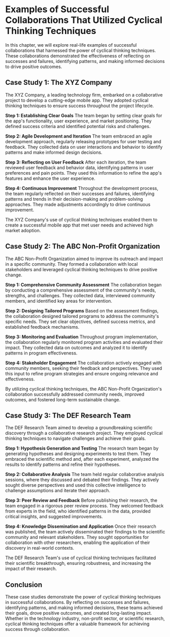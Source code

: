 Examples of Successful Collaborations That Utilized Cyclical Thinking Techniques
===========================================================================================

In this chapter, we will explore real-life examples of successful collaborations that harnessed the power of cyclical thinking techniques. These collaborations demonstrated the effectiveness of reflecting on successes and failures, identifying patterns, and making informed decisions to drive positive outcomes.

Case Study 1: The XYZ Company
-----------------------------

The XYZ Company, a leading technology firm, embarked on a collaborative project to develop a cutting-edge mobile app. They adopted cyclical thinking techniques to ensure success throughout the project lifecycle.

**Step 1: Establishing Clear Goals** The team began by setting clear goals for the app's functionality, user experience, and market positioning. They defined success criteria and identified potential risks and challenges.

**Step 2: Agile Development and Iteration** The team embraced an agile development approach, regularly releasing prototypes for user testing and feedback. They collected data on user interactions and behavior to identify patterns and make informed design decisions.

**Step 3: Reflecting on User Feedback** After each iteration, the team reviewed user feedback and behavior data, identifying patterns in user preferences and pain points. They used this information to refine the app's features and enhance the user experience.

**Step 4: Continuous Improvement** Throughout the development process, the team regularly reflected on their successes and failures, identifying patterns and trends in their decision-making and problem-solving approaches. They made adjustments accordingly to drive continuous improvement.

The XYZ Company's use of cyclical thinking techniques enabled them to create a successful mobile app that met user needs and achieved high market adoption.

Case Study 2: The ABC Non-Profit Organization
---------------------------------------------

The ABC Non-Profit Organization aimed to improve its outreach and impact in a specific community. They formed a collaboration with local stakeholders and leveraged cyclical thinking techniques to drive positive change.

**Step 1: Comprehensive Community Assessment** The collaboration began by conducting a comprehensive assessment of the community's needs, strengths, and challenges. They collected data, interviewed community members, and identified key areas for intervention.

**Step 2: Designing Tailored Programs** Based on the assessment findings, the collaboration designed tailored programs to address the community's specific needs. They set clear objectives, defined success metrics, and established feedback mechanisms.

**Step 3: Monitoring and Evaluation** Throughout program implementation, the collaboration regularly monitored program activities and evaluated their impact. They collected data on outcomes and analyzed it to identify patterns in program effectiveness.

**Step 4: Stakeholder Engagement** The collaboration actively engaged with community members, seeking their feedback and perspectives. They used this input to refine program strategies and ensure ongoing relevance and effectiveness.

By utilizing cyclical thinking techniques, the ABC Non-Profit Organization's collaboration successfully addressed community needs, improved outcomes, and fostered long-term sustainable change.

Case Study 3: The DEF Research Team
-----------------------------------

The DEF Research Team aimed to develop a groundbreaking scientific discovery through a collaborative research project. They employed cyclical thinking techniques to navigate challenges and achieve their goals.

**Step 1: Hypothesis Generation and Testing** The research team began by generating hypotheses and designing experiments to test them. They embraced the scientific method and, after each experiment, analyzed the results to identify patterns and refine their hypotheses.

**Step 2: Collaborative Analysis** The team held regular collaborative analysis sessions, where they discussed and debated their findings. They actively sought diverse perspectives and used this collective intelligence to challenge assumptions and iterate their approach.

**Step 3: Peer Review and Feedback** Before publishing their research, the team engaged in a rigorous peer review process. They welcomed feedback from experts in the field, who identified patterns in the data, provided critical insights, and suggested improvements.

**Step 4: Knowledge Dissemination and Application** Once their research was published, the team actively disseminated their findings to the scientific community and relevant stakeholders. They sought opportunities for collaboration with other researchers, enabling the application of their discovery in real-world contexts.

The DEF Research Team's use of cyclical thinking techniques facilitated their scientific breakthrough, ensuring robustness, and increasing the impact of their research.

Conclusion
----------

These case studies demonstrate the power of cyclical thinking techniques in successful collaborations. By reflecting on successes and failures, identifying patterns, and making informed decisions, these teams achieved their goals, drove positive outcomes, and created long-lasting impact. Whether in the technology industry, non-profit sector, or scientific research, cyclical thinking techniques offer a valuable framework for achieving success through collaboration.
